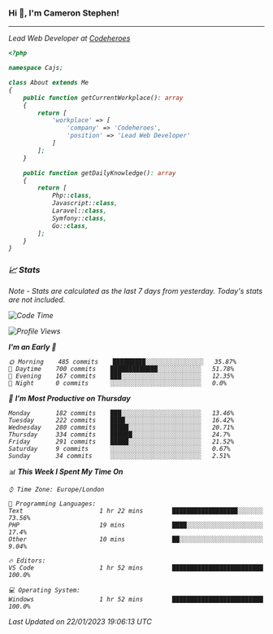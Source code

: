 ### Hi 👋, I'm Cameron Stephen!
<hr>
<p><em>Lead Web Developer at <a href="https://codeheroes.co.uk">Codeheroes</a></p>


```php
<?php

namespace Cajs;

class About extends Me
{
    public function getCurrentWorkplace(): array
    {
        return [
            'workplace' => [
                'company' => 'Codeheroes',
                'position' => 'Lead Web Developer'
            ]
        ];
    }

    public function getDailyKnowledge(): array
    {
        return [
            Php::class,
            Javascript::class,
            Laravel::class,
            Symfony::class,
            Go::class,
        ];
    }
}
```

### 📈 Stats
<p><em>Note - Stats are calculated as the last 7 days from yesterday. Today's stats are not included.</em></p>


<!--START_SECTION:waka-->
![Code Time](http://img.shields.io/badge/Code%20Time-3%2C238%20hrs%2037%20mins-blue)

![Profile Views](http://img.shields.io/badge/Profile%20Views-0-blue)

**I'm an Early 🐤** 

```text
🌞 Morning    485 commits    █████████░░░░░░░░░░░░░░░░   35.87% 
🌆 Daytime    700 commits    █████████████░░░░░░░░░░░░   51.78% 
🌃 Evening    167 commits    ███░░░░░░░░░░░░░░░░░░░░░░   12.35% 
🌙 Night      0 commits      ░░░░░░░░░░░░░░░░░░░░░░░░░   0.0%

```
📅 **I'm Most Productive on Thursday** 

```text
Monday       182 commits    ███░░░░░░░░░░░░░░░░░░░░░░   13.46% 
Tuesday      222 commits    ████░░░░░░░░░░░░░░░░░░░░░   16.42% 
Wednesday    280 commits    █████░░░░░░░░░░░░░░░░░░░░   20.71% 
Thursday     334 commits    ██████░░░░░░░░░░░░░░░░░░░   24.7% 
Friday       291 commits    █████░░░░░░░░░░░░░░░░░░░░   21.52% 
Saturday     9 commits      ░░░░░░░░░░░░░░░░░░░░░░░░░   0.67% 
Sunday       34 commits     ░░░░░░░░░░░░░░░░░░░░░░░░░   2.51%

```


📊 **This Week I Spent My Time On** 

```text
⌚︎ Time Zone: Europe/London

💬 Programming Languages: 
Text                     1 hr 22 mins        ██████████████████░░░░░░░   73.56% 
PHP                      19 mins             ████░░░░░░░░░░░░░░░░░░░░░   17.4% 
Other                    10 mins             ██░░░░░░░░░░░░░░░░░░░░░░░   9.04%

🔥 Editors: 
VS Code                  1 hr 52 mins        █████████████████████████   100.0%

💻 Operating System: 
Windows                  1 hr 52 mins        █████████████████████████   100.0%

```


 Last Updated on 22/01/2023 19:06:13 UTC
<!--END_SECTION:waka-->

